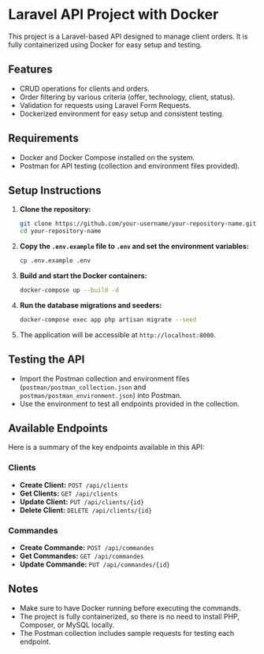 # Laravel API Project with Docker

This project is a Laravel-based API designed to manage client orders. It is fully containerized using Docker for easy setup and testing.

## Features
- CRUD operations for clients and orders.
- Order filtering by various criteria (offer, technology, client, status).
- Validation for requests using Laravel Form Requests.
- Dockerized environment for easy setup and consistent testing.

## Requirements
- Docker and Docker Compose installed on the system.
- Postman for API testing (collection and environment files provided).

## Setup Instructions
1. **Clone the repository:**
    ```bash
    git clone https://github.com/your-username/your-repository-name.git
    cd your-repository-name
    ```

2. **Copy the `.env.example` file to `.env` and set the environment variables:**
    ```bash
    cp .env.example .env
    ```

3. **Build and start the Docker containers:**
    ```bash
    docker-compose up --build -d
    ```

4. **Run the database migrations and seeders:**
    ```bash
    docker-compose exec app php artisan migrate --seed
    ```

5. The application will be accessible at `http://localhost:8000`.

## Testing the API
- Import the Postman collection and environment files (`postman/postman_collection.json` and `postman/postman_environment.json`) into Postman.
- Use the environment to test all endpoints provided in the collection.

## Available Endpoints
Here is a summary of the key endpoints available in this API:

### Clients
- **Create Client:** `POST /api/clients`
- **Get Clients:** `GET /api/clients`
- **Update Client:** `PUT /api/clients/{id}`
- **Delete Client:** `DELETE /api/clients/{id}`

### Commandes
- **Create Commande:** `POST /api/commandes`
- **Get Commandes:** `GET /api/commandes`
- **Update Commande:** `PUT /api/commandes/{id}`

## Notes
- Make sure to have Docker running before executing the commands.
- The project is fully containerized, so there is no need to install PHP, Composer, or MySQL locally.
- The Postman collection includes sample requests for testing each endpoint.
